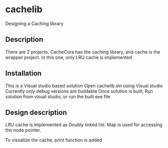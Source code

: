 # cachelib
Designing a Caching library

## Description
There are 2 projects. CacheCore has the caching library, and cache is the wrapper project.
In this one, only LRU cache is implemented

## Installation
This is a Visual studio based solution
Open cachelib.sln using Visual studio
Currently only debug versions are buildable
Once solution is built, Run solution from visual studio, or run the built exe file

## Design description
LRU cache is implemented as Doubly linked list.
Map is used for accessing the node pointer.

To visualize the cache, print function is added
